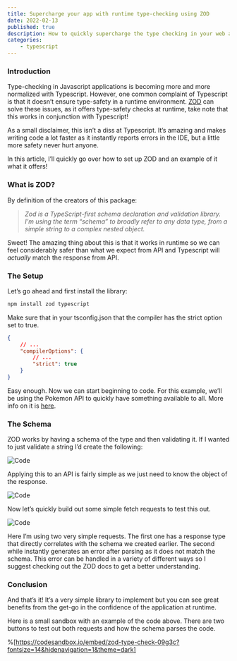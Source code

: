 ```yaml
---
title: Supercharge your app with runtime type-checking using ZOD
date: 2022-02-13
published: true
description: How to quickly supercharge the type checking in your web application by using ZOD and Typescript. However, it has the added benefit of working in runtime!
categories:
    - typescript
---
```


### Introduction

Type-checking in Javascript applications is becoming more and more normalized with Typescript. However, one common complaint of Typescript is that it doesn’t ensure type-safety in a runtime environment. [ZOD](https://github.com/colinhacks/zod) can solve these issues, as it offers type-safety checks at runtime, take note that this works in conjunction with Typescript!

As a small disclaimer, this isn’t a diss at Typescript. It’s amazing and makes writing code a lot faster as it instantly reports errors in the IDE, but a little more safety never hurt anyone.

In this article, I’ll quickly go over how to set up ZOD and an example of it what it offers!

### What is ZOD?

By definition of the creators of this package:

> _Zod is a TypeScript-first schema declaration and validation library. I’m using the term “schema” to broadly refer to any data type, from a simple_ _string to a complex nested object._

Sweet! The amazing thing about this is that it works in runtime so we can feel considerably safer than what we expect from API and Typescript will _actually_ match the response from API.

### The Setup

Let’s go ahead and first install the library:

```bash
npm install zod typescript
```

Make sure that in your tsconfig.json that the compiler has the strict option set to true.

```json
{
	// ...
	"compilerOptions": {
		// ...
		"strict": true
	}
}
```

Easy enough. Now we can start beginning to code. For this example, we’ll be using the Pokemon API to quickly have something available to all. More info on it is [here](https://pokeapi.co/).

### The Schema

ZOD works by having a schema of the type and then validating it. If I wanted to just validate a string I’d create the following:

![Code](https://cdn.hashnode.com/res/hashnode/image/upload/v1644766887907/ukO3lK-Jc.png)

Applying this to an API is fairly simple as we just need to know the object of the response.

![Code](https://cdn.hashnode.com/res/hashnode/image/upload/v1644766889763/8PnrC46MY.png)

Now let’s quickly build out some simple fetch requests to test this out.

![Code](https://cdn.hashnode.com/res/hashnode/image/upload/v1644766891403/wEa-PSEUo.png)

Here I’m using two very simple requests. The first one has a response type that directly correlates with the schema we created earlier. The second while instantly generates an error after parsing as it does not match the schema. This error can be handled in a variety of different ways so I suggest checking out the ZOD docs to get a better understanding.

### Conclusion

And that’s it! It’s a very simple library to implement but you can see great benefits from the get-go in the confidence of the application at runtime.

Here is a small sandbox with an example of the code above. There are two buttons to test out both requests and how the schema parses the code.

%[https://codesandbox.io/embed/zod-type-check-09g3c?fontsize=14&hidenavigation=1&theme=dark]
